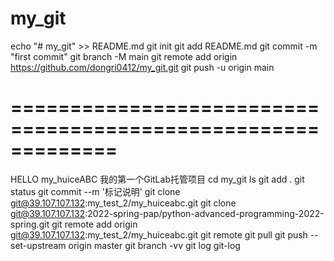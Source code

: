 # my_git
echo "# my_git" >> README.md
git init
git add README.md
git commit -m "first commit"
git branch -M main
git remote add origin https://github.com/dongri0412/my_git.git
git push -u origin main

# =============================================================
HELLO my_huiceABC
我的第一个GitLab托管项目
cd my_git
ls
git add .
git status
git commit --m '标记说明'
git clone git@39.107.107.132:my_test_2/my_huiceabc.git
git clone git@39.107.107.132:2022-spring-pap/python-advanced-programming-2022-spring.git
git remote add origin git@39.107.107.132:my_test_2/my_huiceabc.git
git remote
git pull
git push --set-upstream origin master
git branch -vv
git log
git-log

